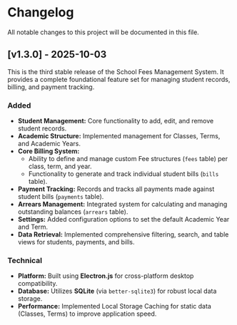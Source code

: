 # Changelog

All notable changes to this project will be documented in this file.

## [v1.3.0] - 2025-10-03

This is the third stable release of the School Fees Management System. It provides a complete foundational feature set for managing student records, billing, and payment tracking.

### Added

* **Student Management:** Core functionality to add, edit, and remove student records.
* **Academic Structure:** Implemented management for Classes, Terms, and Academic Years.
* **Core Billing System:**
    * Ability to define and manage custom Fee structures (`fees` table) per class, term, and year.
    * Functionality to generate and track individual student bills (`bills` table).
* **Payment Tracking:** Records and tracks all payments made against student bills (`payments` table).
* **Arrears Management:** Integrated system for calculating and managing outstanding balances (`arrears` table).
* **Settings:** Added configuration options to set the default Academic Year and Term.
* **Data Retrieval:** Implemented comprehensive filtering, search, and table views for students, payments, and bills.

### Technical

* **Platform:** Built using **Electron.js** for cross-platform desktop compatibility.
* **Database:** Utilizes **SQLite** (via `better-sqlite3`) for robust local data storage.
* **Performance:** Implemented Local Storage Caching for static data (Classes, Terms) to improve application speed.